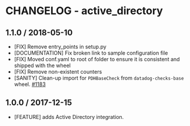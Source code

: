 # CHANGELOG - active_directory

## 1.1.0 / 2018-05-10

* [FIX] Remove entry_points in setup.py
* [DOCUMENTATION] Fix broken link to sample configuration file
* [FIX] Moved conf.yaml to root of folder to ensure it is consistent and shipped with the wheel
* [FIX] Remove non-existent counters
* [SANITY] Clean-up import for `PDHBaseCheck` from `datadog-checks-base` wheel. [#1183][]

## 1.0.0 / 2017-12-15

* [FEATURE] adds Active Directory integration.

<!--- The following link definition list is generated by PimpMyChangelog --->
[#1183]: https://github.com/DataDog/integrations-core/issues/1183
